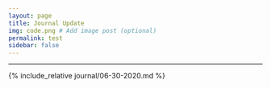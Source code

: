```yaml
---
layout: page
title: Journal Update
img: code.png # Add image post (optional)
permalink: test
sidebar: false
---
```


---

{% include_relative journal/06-30-2020.md %}

